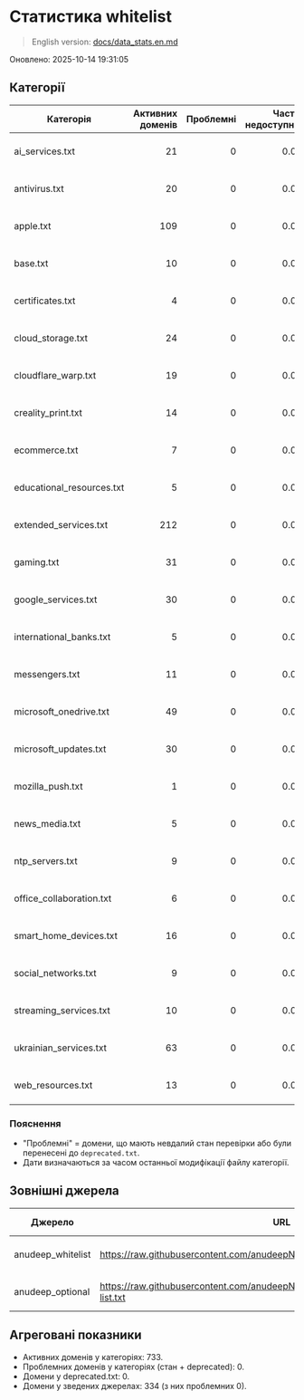 # Статистика whitelist

> English version: [docs/data_stats.en.md](data_stats.en.md)

Оновлено: 2025-10-14 19:31:05

## Категорії
| Категорія | Активних доменів | Проблемні | Частка недоступних | Остання перевірка |
| --- | ---: | ---: | ---: | --- |
| ai_services.txt | 21 | 0 | 0.0% | 2025-10-12 20:27:14 |
| antivirus.txt | 20 | 0 | 0.0% | 2025-10-12 20:27:14 |
| apple.txt | 109 | 0 | 0.0% | 2025-10-12 20:27:14 |
| base.txt | 10 | 0 | 0.0% | 2025-10-12 20:27:14 |
| certificates.txt | 4 | 0 | 0.0% | 2025-10-12 20:27:14 |
| cloud_storage.txt | 24 | 0 | 0.0% | 2025-10-12 20:27:14 |
| cloudflare_warp.txt | 19 | 0 | 0.0% | 2025-10-12 20:27:14 |
| creality_print.txt | 14 | 0 | 0.0% | 2025-10-12 20:27:14 |
| ecommerce.txt | 7 | 0 | 0.0% | 2025-10-12 20:27:14 |
| educational_resources.txt | 5 | 0 | 0.0% | 2025-10-12 20:27:14 |
| extended_services.txt | 212 | 0 | 0.0% | 2025-10-12 20:27:14 |
| gaming.txt | 31 | 0 | 0.0% | 2025-10-12 20:27:14 |
| google_services.txt | 30 | 0 | 0.0% | 2025-10-12 20:27:14 |
| international_banks.txt | 5 | 0 | 0.0% | 2025-10-12 20:27:14 |
| messengers.txt | 11 | 0 | 0.0% | 2025-10-12 20:27:14 |
| microsoft_onedrive.txt | 49 | 0 | 0.0% | 2025-10-12 20:27:14 |
| microsoft_updates.txt | 30 | 0 | 0.0% | 2025-10-12 20:27:14 |
| mozilla_push.txt | 1 | 0 | 0.0% | 2025-10-12 20:27:14 |
| news_media.txt | 5 | 0 | 0.0% | 2025-10-12 20:27:14 |
| ntp_servers.txt | 9 | 0 | 0.0% | 2025-10-12 20:27:14 |
| office_collaboration.txt | 6 | 0 | 0.0% | 2025-10-12 20:27:14 |
| smart_home_devices.txt | 16 | 0 | 0.0% | 2025-10-12 20:27:14 |
| social_networks.txt | 9 | 0 | 0.0% | 2025-10-12 20:27:14 |
| streaming_services.txt | 10 | 0 | 0.0% | 2025-10-12 20:27:14 |
| ukrainian_services.txt | 63 | 0 | 0.0% | 2025-10-14 19:29:46 |
| web_resources.txt | 13 | 0 | 0.0% | 2025-10-12 20:27:14 |

### Пояснення
* "Проблемні" = домени, що мають невдалий стан перевірки або були перенесені до `deprecated.txt`.
* Дати визначаються за часом останньої модифікації файлу категорії.

## Зовнішні джерела
| Джерело | URL | Доменів | Проблемні | Частка недоступних | Останнє оновлення |
| --- | --- | ---: | ---: | ---: | --- |
| anudeep_whitelist | https://raw.githubusercontent.com/anudeepND/whitelist/master/domains/whitelist.txt | 191 | 0 | 0.0% | 2025-10-13 01:52:02 |
| anudeep_optional | https://raw.githubusercontent.com/anudeepND/whitelist/master/domains/optional-list.txt | 143 | 0 | 0.0% | 2025-10-13 01:52:03 |

## Агреговані показники
* Активних доменів у категоріях: 733.
* Проблемних доменів у категоріях (стан + deprecated): 0.
* Домени у deprecated.txt: 0.
* Домени у зведених джерелах: 334 (з них проблемних 0).
